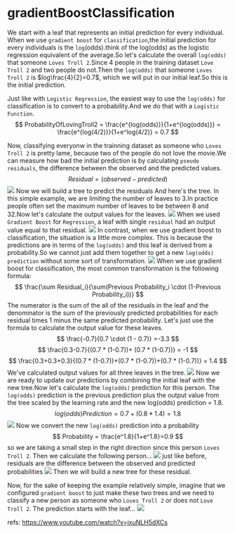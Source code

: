 # gradientBoostClassification

We start with a leaf that represents an initial prediction for every individual. When we use `gradient boost` for `classification`,the initial prediction for every individuals is the `log`(odds).think of the log(odds) as the logistic regression equivalent of the average.So let's calculate the overall `log(odds)` that someone `Loves Troll 2`.Since 4 people in the training dataset `Love Troll 2` and two people do not.Then the `log(odds)` that someone `Loves Troll 2` is $log\frac{4}{2}=0.7$, which we will put in our initial leaf.So this is the initial prediction.




Just like with `Logistic Regression`, the easiest way to use the `log(odds)` for classification is to convert to a probability.And we do that with a `Logistic Function`.
$$ ProbabilityOfLovingTroll2 = \frac{e^{log(odds)}}{1+e^{log(odds)}}  = \frac{e^{log(4/2)}}{1+e^log(4/2)} = 0.7 $$

Now, classifying everyonw in the trainning dataset as someone who `Loves Troll 2` is pretty lame, because two of the people do not love the movie.We can measure how bad the initial prediction is by calculating `pseudo residuals`, the difference between the observed and the predicted values.
$$ Residual = (observed - predicted) $$
![](./gradientBoostClassification/2.gif)
Now we will build a tree to predict the residuals And here's the tree. In this simple example, we are limiting the number of leaves to 3.In practice people often set the maximum number of leaves to be between 8 and 32.Now let's calculate the output values for the leaves.
![](./gradientBoostClassification/3.gif)
When we used `Gradient Boost` for `Regression`, a leaf with single `residual` had an output value equal to that residual.
![](./gradientBoostClassification/4.png)
In contrast, when we use gradient boost to classification, the situation is a little more complex. This is because the predictions are in terms of the `log(odds)` and this leaf is derived from a probability.So we cannot just add them together to get a new `log(odds) prediction` without some sort of transformation.
![](./gradientBoostClassification/5.png)
When we use gradient boost for classification, the most common transformation is the following formula:
$$ \frac{\sum Residual_i}{\sum(Previous Probability_i \cdot (1-Previous Probability_i))} $$
The numerator is the sum of the all of the residuals in the leaf and the denominator is the sum of the previously predicted probabilities for each residual times 1 minus the same predicted probability.
Let's just use the formula to calculate the output value for these leaves.
$$ \frac{-0.7}{0.7 \cdot (1 - 0.7)} =-3.3 $$
$$ \frac{0.3-0.7}{(0.7 * (1-0.7))+ (0.7 * (1-0.7))} = -1 $$
$$ \frac{0.3+0.3+0.3}{(0.7 * (1-0.7))+(0.7 * (1-0.7))+(0.7 * (1-0.7))} = 1.4 $$
We've calculated output values for all three leaves in the tree.
![](./gradientBoostClassification/6.png)
Now we are ready to update our predictions by combining the initial leaf with the new tree.Now let's calculate the `log(odds)` prediction for this person. The `log(odds)` prediction is the previous prediction plus the output value from the tree scaled by the learning rate and the new log(odds) prediction = 1.8.
$$ log(odds)Prediction = 0.7+(0.8*1.4)= 1.8 $$
![](./gradientBoostClassification/7.png)
Now we convert the new `log(odds)` prediction into a probability
$$ Probability = \frac{e^1.8}{1+e^1.8}=0.9 $$
so we are taking a small step in the right direction since this person `Loves Troll 2`.
Then we calculate the following person...
![](./gradientBoostClassification/8.png)
just like before, residuals are the difference between the observed and predicted probabilities
![](./gradientBoostClassification/9.png)
Then we will build a new tree for these residual.

Now, for the sake of keeping the example relatively simple, imagine that we configured `gradient boost` to just make these two trees and we need to classify a new person as someone who `Loves Troll 2` or does not `Love Troll 2`. The prediction starts with the leaf...
![](./gradientBoostClassification/10.gif)

refs:
https://www.youtube.com/watch?v=jxuNLH5dXCs










